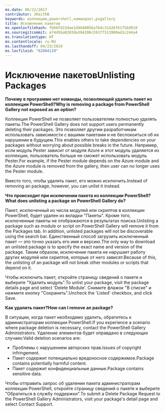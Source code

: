 ```yaml
---
ms.date: 06/12/2017
contributor: JKeithB
keywords: коллекции,powershell,командлет,psgallery
title: Исключение пакетов
ms.openlocfilehash: fb66fd23dae1d4640056a764c31426f61f56d910
ms.sourcegitcommit: e7445ba8203da304286c591ff513900ad1c244a4
ms.translationtype: HT
ms.contentlocale: ru-RU
ms.lasthandoff: 04/23/2019
ms.locfileid: "62084119"
---
```

# <a name="unlisting-packages"></a><span data-ttu-id="84faf-103">Исключение пакетов</span><span class="sxs-lookup"><span data-stu-id="84faf-103">Unlisting Packages</span></span>

<span data-ttu-id="84faf-104">**Почему в программе нет команды, позволяющей удалить пакет из коллекции PowerShell?**</span><span class="sxs-lookup"><span data-stu-id="84faf-104">**Why is removing a package from PowerShell Gallery not exposed as an option?**</span></span>

<span data-ttu-id="84faf-105">Коллекция PowerShell не позволяет пользователям полностью удалять пакеты.</span><span class="sxs-lookup"><span data-stu-id="84faf-105">The PowerShell Gallery does not support users permanently deleting their packages.</span></span>
<span data-ttu-id="84faf-106">Это позволяет другим разработчикам использовать зависимости с вашими пакетами и не беспокоиться об их нарушении в будущем.</span><span class="sxs-lookup"><span data-stu-id="84faf-106">This enables others to take dependencies on your packages without worrying about possible breaks in the future.</span></span>
<span data-ttu-id="84faf-107">Например, если модуль Pester зависит от модуля Azure и этот модуль удаляется из коллекции, пользователь больше не сможет использовать модуль Pester.</span><span class="sxs-lookup"><span data-stu-id="84faf-107">For example, if the Pester module depends on the Azure module and the Azure module is removed from the gallery, then user can no longer uses the Pester module.</span></span>

<span data-ttu-id="84faf-108">Вместо того, чтобы удалять пакет, его можно исключить.</span><span class="sxs-lookup"><span data-stu-id="84faf-108">Instead of removing an package, however, you can unlist it instead.</span></span>

<span data-ttu-id="84faf-109">**Что происходит при исключении пакета из коллекции PowerShell?**</span><span class="sxs-lookup"><span data-stu-id="84faf-109">**What does unlisting a package on PowerShell Gallery do?**</span></span>

<span data-ttu-id="84faf-110">Пакет, исключенный из числа модулей или скриптов в коллекции PowerShell, будет удален из вкладки "Пакеты". Кроме того, исключенные пакеты не отображаются в результатах поиска.</span><span class="sxs-lookup"><span data-stu-id="84faf-110">Unlisting a package such as module or script on PowerShell Gallery will remove it from the Packages tab. In addition, unlisted packages will not be discoverable using the search bar.</span></span>
<span data-ttu-id="84faf-111">Единственный способ загрузить исключенный пакет — это точно указать его имя и версию.</span><span class="sxs-lookup"><span data-stu-id="84faf-111">The only way to download an unlisted package is to specify the exact name and version of the package.</span></span>
<span data-ttu-id="84faf-112">Таким образом, исключение пакета не нарушает работу других модулей или скриптов, которые от него зависят.</span><span class="sxs-lookup"><span data-stu-id="84faf-112">Because of this, the unlisting of an package will not break other modules or scripts that depend on it.</span></span>

<span data-ttu-id="84faf-113">Чтобы исключить пакет, откройте страницу сведений о пакете и выберите "Удалить модуль".</span><span class="sxs-lookup"><span data-stu-id="84faf-113">To unlist your package, visit the package details page and select 'Delete Module'.</span></span> <span data-ttu-id="84faf-114">Снимите флажок "В списке" и нажмите кнопку "Сохранить".</span><span class="sxs-lookup"><span data-stu-id="84faf-114">Uncheck the 'Listed' checkbox, and click Save.</span></span>

<span data-ttu-id="84faf-115">**Как удалить пакет?**</span><span class="sxs-lookup"><span data-stu-id="84faf-115">**How can I remove an package?**</span></span>

<span data-ttu-id="84faf-116">В ситуации, когда пакет необходимо удалить, обратитесь к администраторам коллекции PowerShell.</span><span class="sxs-lookup"><span data-stu-id="84faf-116">If you experience a scenario where package deletion is necessary, contact the PowerShell Gallery Administrators.</span></span>
<span data-ttu-id="84faf-117">Удаление элементов будет оправдано в следующих случаях:</span><span class="sxs-lookup"><span data-stu-id="84faf-117">Valid deletion scenarios are:</span></span>
- <span data-ttu-id="84faf-118">Проблемы с нарушением авторских прав.</span><span class="sxs-lookup"><span data-stu-id="84faf-118">Issues of copyright infringement.</span></span>
- <span data-ttu-id="84faf-119">Пакет содержит потенциально вредоносное содержимое.</span><span class="sxs-lookup"><span data-stu-id="84faf-119">Package contains potentially harmful content.</span></span>
- <span data-ttu-id="84faf-120">Пакет содержит конфиденциальные данные.</span><span class="sxs-lookup"><span data-stu-id="84faf-120">Package contains sensitive data.</span></span>

<span data-ttu-id="84faf-121">Чтобы отправить запрос об удалении пакета администраторам коллекции PowerShell, откройте страницу сведений о пакете и выберите "Обратиться в службу поддержки".</span><span class="sxs-lookup"><span data-stu-id="84faf-121">To submit a Delete Package Request to the PowerShell Gallery Administrators, visit your package's detail page and select Contact Support.</span></span>
